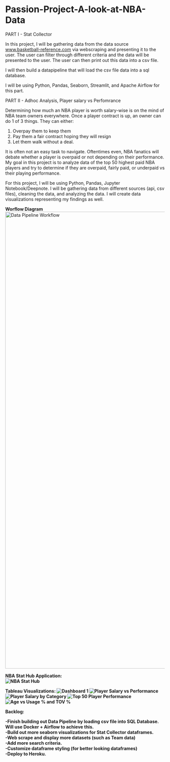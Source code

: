 # Passion-Project-A-look-at-NBA-Data

PART I - Stat Collector

In this project, I will be gathering data from the data source www.basketball-reference.com via webscraping and presenting it to the user. The user can filter through different criteria and the data will be presented to the user. The user can then print out this data into a csv file. 

I will then build a datapipeline that will load the csv file data into a sql database. 

I will be using Python, Pandas, Seaborn, Streamlit, and Apache Airflow for this part.


PART II - Adhoc Analysis, Player salary vs Perfomrance

Determining how much an NBA player is worth salary-wise is on the mind of NBA team owners everywhere. Once a player contract is up, an owner can do 1 of 3 things. They can either:

1. Overpay them to keep them
2. Pay them a fair contract hoping they will resign
3. Let them walk without a deal.

It is often not an easy task to navigate. Oftentimes even, NBA fanatics will debate whether a player is overpaid or not depending on their performance.
My goal in this project is to analyze data of the top 50 highest paid NBA players and try to determine if they are overpaid, fairly paid, or underpaid vs their playing performance.

For this project, I will be using Python, Pandas, Jupyter Notebook/Deepnote. I will be gathering data from different sources (api, csv files), cleaning the data, and analyzing the data. I will create data visualizations representing my findings as well.

<b>Worflow Diagram</b>
<img width="1440" alt="Data Pipeline Workflow" src="https://user-images.githubusercontent.com/99351833/168076195-f6e41b04-9a1c-4935-b23d-9135d205eaf3.png">

<b>NBA Stat Hub Application:</br>
![NBA Stat Hub](https://user-images.githubusercontent.com/99351833/168205454-283b4120-a604-4a47-b8a9-2423d8b3afab.png)


<b>Tableau Visualizations: </b>
![Dashboard 1](https://user-images.githubusercontent.com/99351833/167270070-ed7f2e9a-933a-44e8-8c78-2fa6fbc55d62.png)
![Player Salary vs Performance](https://user-images.githubusercontent.com/99351833/167270020-cf837695-4bc1-4e07-8957-78acac743532.png)
![Player Salary by Category](https://user-images.githubusercontent.com/99351833/167270022-a03274bd-1a2d-41c0-a9e6-d1c92ffd7572.png)
![Top 50 Player Performance](https://user-images.githubusercontent.com/99351833/167270027-8211ad84-6859-4795-8b9c-35bb14760f00.png)
![Age vs Usage % and TOV %](https://user-images.githubusercontent.com/99351833/167270030-4b420bde-1df0-4916-8a4d-369cbee5dc86.png)

Backlog:

-Finish building out Data Pipeline by loading csv file into SQL Database. Will use Docker + Airflow to achieve this. <br>
-Build out more seaborn visualizations for Stat Collector dataframes.<br>
-Web scrape and display more datasets (such as Team data)<br>
-Add more search criteria.<br>
-Customize dataframe styling (for better looking dataframes)<br>
-Deploy to Heroku.<br>

